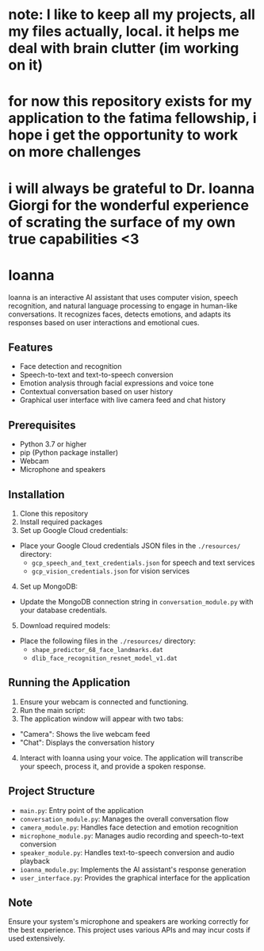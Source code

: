 # note: I like to keep all my projects, all my files actually, local. it helps me deal with brain clutter (im working on it)
# for now this repository exists for my application to the fatima fellowship, i hope i get the opportunity to work on more challenges

# i will always be grateful to Dr. Ioanna Giorgi for the wonderful experience of scrating the surface of my own true capabilities <3

# Ioanna

Ioanna is an interactive AI assistant that uses computer vision, speech recognition, and natural language processing to engage in human-like conversations. It recognizes faces, detects emotions, and adapts its responses based on user interactions and emotional cues.

## Features

- Face detection and recognition
- Speech-to-text and text-to-speech conversion
- Emotion analysis through facial expressions and voice tone
- Contextual conversation based on user history
- Graphical user interface with live camera feed and chat history

## Prerequisites

- Python 3.7 or higher
- pip (Python package installer)
- Webcam
- Microphone and speakers

## Installation

1. Clone this repository
2. Install required packages
3. Set up Google Cloud credentials:
- Place your Google Cloud credentials JSON files in the `./resources/` directory:
  - `gcp_speech_and_text_credentials.json` for speech and text services
  - `gcp_vision_credentials.json` for vision services
4. Set up MongoDB:
- Update the MongoDB connection string in `conversation_module.py` with your database credentials.
5. Download required models:
- Place the following files in the `./resources/` directory:
  - `shape_predictor_68_face_landmarks.dat`
  - `dlib_face_recognition_resnet_model_v1.dat`

## Running the Application

1. Ensure your webcam is connected and functioning.
2. Run the main script:
3. The application window will appear with two tabs:
- "Camera": Shows the live webcam feed
- "Chat": Displays the conversation history
4. Interact with Ioanna using your voice. The application will transcribe your speech, process it, and provide a spoken response.

## Project Structure

- `main.py`: Entry point of the application
- `conversation_module.py`: Manages the overall conversation flow
- `camera_module.py`: Handles face detection and emotion recognition
- `microphone_module.py`: Manages audio recording and speech-to-text conversion
- `speaker_module.py`: Handles text-to-speech conversion and audio playback
- `ioanna_module.py`: Implements the AI assistant's response generation
- `user_interface.py`: Provides the graphical interface for the application

## Note

Ensure your system's microphone and speakers are working correctly for the best experience. This project uses various APIs and may incur costs if used extensively.
